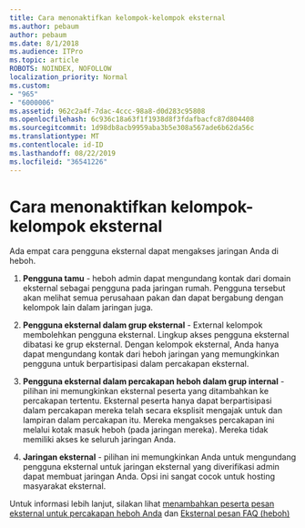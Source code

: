 ```yaml
---
title: Cara menonaktifkan kelompok-kelompok eksternal
ms.author: pebaum
author: pebaum
ms.date: 8/1/2018
ms.audience: ITPro
ms.topic: article
ROBOTS: NOINDEX, NOFOLLOW
localization_priority: Normal
ms.custom:
- "965"
- "6000006"
ms.assetid: 962c2a4f-7dac-4ccc-98a8-d0d283c95808
ms.openlocfilehash: 6c936c18a63f1f1938d8f3fdafbacfc87d804408
ms.sourcegitcommit: 1d98db8acb9959aba3b5e308a567ade6b62da56c
ms.translationtype: MT
ms.contentlocale: id-ID
ms.lasthandoff: 08/22/2019
ms.locfileid: "36541226"
---
```

# <a name="how-to-disable-external-groups"></a>Cara menonaktifkan kelompok-kelompok eksternal

Ada empat cara pengguna eksternal dapat mengakses jaringan Anda di heboh.
  
1. **Pengguna tamu** - heboh admin dapat mengundang kontak dari domain eksternal sebagai pengguna pada jaringan rumah. Pengguna tersebut akan melihat semua perusahaan pakan dan dapat bergabung dengan kelompok lain dalam jaringan juga.

2. **Pengguna eksternal dalam grup eksternal** - External kelompok membolehkan pengguna eksternal. Lingkup akses pengguna eksternal dibatasi ke grup eksternal. Dengan kelompok eksternal, Anda hanya dapat mengundang kontak dari heboh jaringan yang memungkinkan pengguna untuk berpartisipasi dalam percakapan eksternal.

3. **Pengguna eksternal dalam percakapan heboh dalam grup internal** - pilihan ini memungkinkan eksternal peserta yang ditambahkan ke percakapan tertentu. Eksternal peserta hanya dapat berpartisipasi dalam percakapan mereka telah secara eksplisit mengajak untuk dan lampiran dalam percakapan itu. Mereka mengakses percakapan ini melalui kotak masuk heboh (pada jaringan mereka). Mereka tidak memiliki akses ke seluruh jaringan Anda.

4. **Jaringan eksternal** - pilihan ini memungkinkan Anda untuk mengundang pengguna eksternal untuk jaringan eksternal yang diverifikasi admin dapat membuat jaringan Anda. Opsi ini sangat cocok untuk hosting masyarakat eksternal.

Untuk informasi lebih lanjut, silakan lihat [menambahkan peserta pesan eksternal untuk percakapan heboh Anda](https://support.office.com/article/add-external-messaging-participants-to-your-yammer-conversations-423653bb-86b2-4eac-9d7e-dca121f7c16c?ui=en-US&amp;rs=en-US&amp;ad=US) dan [Eksternal pesan FAQ (heboh)](https://support.office.com/article/External-messaging-FAQ-Yammer-35b59d6c-bb1c-4541-bf19-9f67d2f2b199)
  